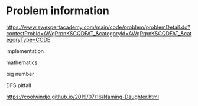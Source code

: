 # Problem information

<https://www.swexpertacademy.com/main/code/problem/problemDetail.do?contestProbId=AWqPrpnKSCQDFAT_&categoryId=AWqPrpnKSCQDFAT_&categoryType=CODE>

implementation

mathematics

big number

DFS pitfall

<https://coolwindjo.github.io/2019/07/16/Naming-Daughter.html>
